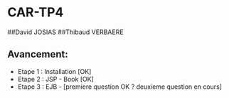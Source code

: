 # CAR-TP4

##David JOSIAS
##Thibaud VERBAERE

Avancement:
-----------
+ Etape 1 : Installation [OK]
+ Etape 2 : JSP - Book [OK]
+ Etape 3 : EJB - [premiere question OK ? deuxieme question en cours]
